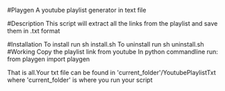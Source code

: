 #Playgen
A youtube playlist generator in text file

#Description
This script will extract all the links from the playlist and save them in .txt format

#Installation
  To install run
    sh install.sh
  To uninstall run
    sh uninstall.sh
#Working
    Copy the playlist link from youtube
    In python commandline run:       from playgen import playgen

  That is all.Your txt file can be found in 'current_folder'/YoutubePlaylistTxt where 'current_folder' is where you run        your script
